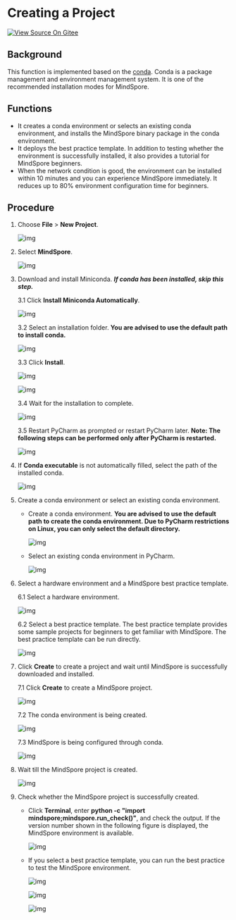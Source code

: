 # Creating a Project

[![View Source On Gitee](https://mindspore-website.obs.cn-north-4.myhuaweicloud.com/website-images/master/resource/_static/logo_source_en.svg)](https://gitee.com/mindspore/docs/blob/master/docs/devtoolkit/docs/source_en/mindspore_project_wizard.md)

## Background

This function is implemented based on the [conda](https://conda.io). Conda is a package management and environment management system. It is one of the recommended installation modes for MindSpore.

## Functions

* It creates a conda environment or selects an existing conda environment, and installs the MindSpore binary package in the conda environment.
* It deploys the best practice template. In addition to testing whether the environment is successfully installed, it also provides a tutorial for MindSpore beginners.
* When the network condition is good, the environment can be installed within 10 minutes and you can experience MindSpore immediately. It reduces up to 80% environment configuration time for beginners.

## Procedure

1. Choose **File** > **New Project**.

    ![img](images/clip_image002.jpg)

2. Select **MindSpore**.

    ![img](images/clip_image004.jpg)

3. Download and install Miniconda. ***If conda has been installed, skip this step.***

    3.1 Click **Install Miniconda Automatically**.

      ![img](images/clip_image006.jpg)

    3.2 Select an installation folder. **You are advised to use the default path to install conda.**

      ![img](images/clip_image008.jpg)

    3.3 Click **Install**.

      ![img](images/clip_image010.jpg)

      ![img](images/clip_image012.jpg)

    3.4 Wait for the installation to complete.

      ![img](images/clip_image014.jpg)

    3.5 Restart PyCharm as prompted or restart PyCharm later. **Note: The following steps can be performed only after PyCharm is restarted.**

      ![img](images/clip_image015.jpg)

4. If **Conda executable** is not automatically filled, select the path of the installed conda.

    ![img](images/clip_image016.jpg)

5. Create a conda environment or select an existing conda environment.

    * Create a conda environment. **You are advised to use the default path to create the conda environment. Due to PyCharm restrictions on Linux, you can only select the default directory.**

      ![img](images/clip_image018.jpg)

    * Select an existing conda environment in PyCharm.

      ![img](images/clip_image019.jpg)

6. Select a hardware environment and a MindSpore best practice template.

    6.1 Select a hardware environment.

      ![img](images/clip_image020.jpg)

    6.2 Select a best practice template. The best practice template provides some sample projects for beginners to get familiar with MindSpore. The best practice template can be run directly.

      ![img](images/clip_image021.jpg)

7. Click **Create** to create a project and wait until MindSpore is successfully downloaded and installed.

    7.1 Click **Create** to create a MindSpore project.

      ![img](images/clip_image022.jpg)

    7.2 The conda environment is being created.

      ![img](images/clip_image023.jpg)

    7.3 MindSpore is being configured through conda.

      ![img](images/clip_image024.jpg)

8. Wait till the MindSpore project is created.

    ![img](images/clip_image025.jpg)

9. Check whether the MindSpore project is successfully created.

    * Click **Terminal**, enter **python -c "import mindspore;mindspore.run_check()"**, and check the output.  If the version number shown in the following figure is displayed, the MindSpore environment is available.

      ![img](images/clip_image026.jpg)

    * If you select a best practice template, you can run the best practice to test the MindSpore environment.

      ![img](images/clip_image027.jpg)

      ![img](images/clip_image028.jpg)

      ![img](images/clip_image029.jpg)
